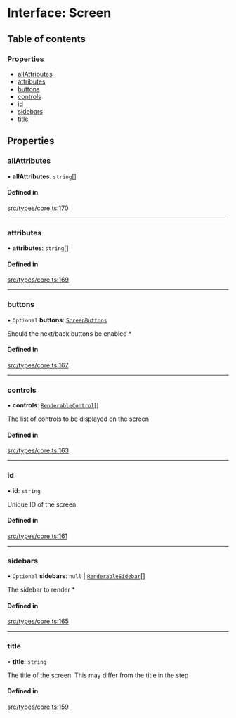 # Interface: Screen

## Table of contents

### Properties

- [allAttributes](../wiki/Screen#allattributes)
- [attributes](../wiki/Screen#attributes)
- [buttons](../wiki/Screen#buttons)
- [controls](../wiki/Screen#controls)
- [id](../wiki/Screen#id)
- [sidebars](../wiki/Screen#sidebars)
- [title](../wiki/Screen#title)

## Properties

### allAttributes

• **allAttributes**: `string`[]

#### Defined in

[src/types/core.ts:170](https://github.com/decisively-io/interview-sdk/blob/627ef82666aecd2a7bca80832b00b07c957b7ddc/src/types/core.ts#L170)

___

### attributes

• **attributes**: `string`[]

#### Defined in

[src/types/core.ts:169](https://github.com/decisively-io/interview-sdk/blob/627ef82666aecd2a7bca80832b00b07c957b7ddc/src/types/core.ts#L169)

___

### buttons

• `Optional` **buttons**: [`ScreenButtons`](../wiki/ScreenButtons)

Should the next/back buttons be enabled *

#### Defined in

[src/types/core.ts:167](https://github.com/decisively-io/interview-sdk/blob/627ef82666aecd2a7bca80832b00b07c957b7ddc/src/types/core.ts#L167)

___

### controls

• **controls**: [`RenderableControl`](../wiki/Exports#renderablecontrol)[]

The list of controls to be displayed on the screen

#### Defined in

[src/types/core.ts:163](https://github.com/decisively-io/interview-sdk/blob/627ef82666aecd2a7bca80832b00b07c957b7ddc/src/types/core.ts#L163)

___

### id

• **id**: `string`

Unique ID of the screen

#### Defined in

[src/types/core.ts:161](https://github.com/decisively-io/interview-sdk/blob/627ef82666aecd2a7bca80832b00b07c957b7ddc/src/types/core.ts#L161)

___

### sidebars

• `Optional` **sidebars**: ``null`` \| [`RenderableSidebar`](../wiki/Exports#renderablesidebar)[]

The sidebar to render *

#### Defined in

[src/types/core.ts:165](https://github.com/decisively-io/interview-sdk/blob/627ef82666aecd2a7bca80832b00b07c957b7ddc/src/types/core.ts#L165)

___

### title

• **title**: `string`

The title of the screen. This may differ from the title in the step

#### Defined in

[src/types/core.ts:159](https://github.com/decisively-io/interview-sdk/blob/627ef82666aecd2a7bca80832b00b07c957b7ddc/src/types/core.ts#L159)
